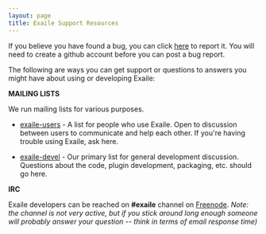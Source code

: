 ```yaml
---
layout: page
title: Exaile Support Resources
---
```


If you believe you have found a bug, you can click [here](https://github.com/exaile-dev/exaile/issues/new) to report it.  You will need to create a github account before you can post a bug report.

The following are ways you can get support or questions to answers you might have about using or developing Exaile:

**MAILING LISTS**

We run mailing lists for various purposes.

*   [exaile-users](http://groups.google.com/group/exaile-users) - A list for people who use Exaile. Open to discussion between users to communicate and help each other.  If you're having trouble using Exaile, ask here.

*   [exaile-devel](http://groups.google.com/group/exaile-devel) - Our primary list for general development discussion. Questions about the code, plugin development, packaging, etc. should go here.

**IRC**

Exaile developers can be reached on **#exaile** channel on [Freenode](http://freenode.net/irc_servers.shtml). _Note: the channel is not very active, but if you stick around long enough someone will probably answer your question -- think in terms of email response time)_
